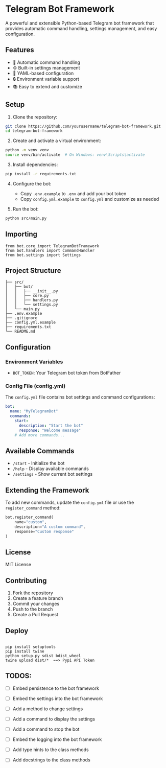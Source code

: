 # Telegram Bot Framework

A powerful and extensible Python-based Telegram bot framework that provides automatic command handling, settings management, and easy configuration.

## Features

- 🚀 Automatic command handling
- ⚙️ Built-in settings management
- 📝 YAML-based configuration
- 🔒 Environment variable support
- 📚 Easy to extend and customize

## Setup

1. Clone the repository:

```bash
git clone https://github.com/yourusername/telegram-bot-framework.git
cd telegram-bot-framework
```

2. Create and activate a virtual environment:

```bash
python -m venv venv
source venv/bin/activate  # On Windows: venv\Scripts\activate
```

3. Install dependencies:

```bash
pip install -r requirements.txt
```

4. Configure the bot:

   - Copy `.env.example` to `.env` and add your bot token
   - Copy `config.yml.example` to `config.yml` and customize as needed
5. Run the bot:

```bash
python src/main.py
```

## Importing

```
from bot.core import TelegramBotFramework
from bot.handlers import CommandHandler
from bot.settings import Settings
```

## Project Structure

```
├── src/
│   ├── bot/
│   │   ├── __init__.py
│   │   ├── core.py
│   │   ├── handlers.py
│   │   └── settings.py
│   └── main.py
├── .env.example
├── .gitignore
├── config.yml.example
├── requirements.txt
└── README.md
```

## Configuration

### Environment Variables

- `BOT_TOKEN`: Your Telegram bot token from BotFather

### Config File (config.yml)

The `config.yml` file contains bot settings and command configurations:

```yaml
bot:
  name: "MyTelegramBot"
  commands:
    start:
      description: "Start the bot"
      response: "Welcome message"
    # Add more commands...
```

## Available Commands

- `/start` - Initialize the bot
- `/help` - Display available commands
- `/settings` - Show current bot settings

## Extending the Framework

To add new commands, update the `config.yml` file or use the `register_command` method:

```python
bot.register_command(
    name="custom",
    description="A custom command",
    response="Custom response"
)
```

## License

MIT License

## Contributing

1. Fork the repository
2. Create a feature branch
3. Commit your changes
4. Push to the branch
5. Create a Pull Request

## Deploy

```

pip install setuptools
pip install twine 
python setup.py sdist bdist_wheel
twine upload dist/*  ==> Pypi API Token 
```

## TODOS:

* [ ] Embed persistence to the bot framework
* [ ] Embed the settings into the bot framework

* [ ] Add a method to change settings
* [ ] Add a command to display the settings

* [ ] Add a command to stop the bot
* [ ] Embed the logging into the bot framework

* [ ] Add type hints to the class methods
* [ ] Add docstrings to the class methods
